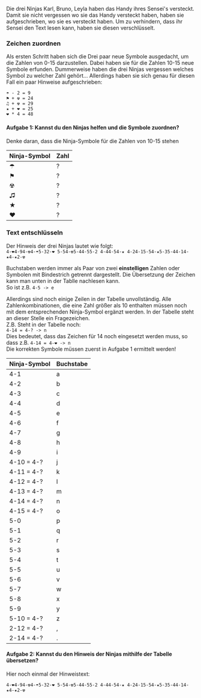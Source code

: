 Die drei Ninjas Karl, Bruno, Leyla haben das Handy ihres Sensei's versteckt. Damit sie nicht vergessen wo sie das Handy versteckt haben, haben sie aufgeschrieben, wo sie es versteckt haben. Um zu verhindern, dass ihr Sensei den Text lesen kann, haben sie diesen verschlüsselt.

### Zeichen zuordnen
Als ersten Schritt haben sich die Drei paar neue Symbole ausgedacht, um die Zahlen von 0-15 darzustellen. Dabei haben sie für die Zahlen 10-15 neue Symbole erfunden. Dummerweise haben die drei Ninjas vergessen welches Symbol zu welcher Zahl gehört... Allerdings haben sie sich genau für diesen Fall ein paar Hinweise aufgeschrieben:

`☂ - 2 = 9`  
`⚑ + ☢ = 24`  
`♫ + ☢ = 29`  
`★ + ❤ = 25`  
`❤ * 4 = 48`  

#### Aufgabe 1: Kannst du den Ninjas helfen und die Symbole zuordnen?
Denke daran, dass die Ninja-Symbole für die Zahlen von 10-15 stehen

  Ninja-Symbol	 | Zahl
  -------------  | -------------
  ☂				 | ?
  ⚑			     | ?
  ☢				 | ?
  ♫				 | ?
  ★			     | ?
  ❤				 | ?


### Text entschlüsseln

Der Hinweis der drei Ninjas lautet wie folgt:  
`4-❤4-94-☢4-☂5-32-❤ 5-54-☢5-44-55-2 4-44-54-★ 4-24-15-54-★5-35-44-14-★4-★2-☢`

Buchstaben werden immer als Paar von zwei **einstelligen** Zahlen oder Symbolen mit Bindestrich getrennt dargestellt. Die Übersetzung der Zeichen kann man unten in der Tablle nachlesen kann.  
So ist z.B. `4-5 -> e` 

Allerdings sind noch einige Zeilen in der Tabelle unvollständig. Alle Zahlenkombinationen, die eine Zahl größer als 10 enthalten müssen noch mit dem entsprechenden Ninja-Symbol ergänzt werden. In der Tabelle steht an dieser Stelle ein Fragezeichen.  
Z.B. Steht in der Tabelle noch:  
`4-14 = 4-? -> n`  
Dies bedeutet, dass das Zeichen für 14 noch eingesetzt werden muss, so dass z.B. `4-14 = 4-❤ -> n`  
Die korrekten Symbole müssen zuerst in Aufgabe 1 ermittelt werden!

  Ninja-Symbol	 | Buchstabe
  -------------  | -------------
  4-1			 | a
  4-2		     | b
  4-3			 | c
  4-4			 | d
  4-5		     | e
  4-6			 | f
  4-7			 | g
  4-8			 | h
  4-9			 | i
  4-10 = 4-?	 | j
  4-11 = 4-?	 | k
  4-12 = 4-?	 | l
  4-13 = 4-?	 | m
  4-14 = 4-?	 | n
  4-15 = 4-?	 | o
  5-0			 | p
  5-1			 | q
  5-2			 | r
  5-3			 | s
  5-4			 | t
  5-5			 | u
  5-6			 | v
  5-7			 | w
  5-8			 | x
  5-9			 | y
  5-10 = 4-?	 | z
  2-12 = 4-?	 | ,
  2-14 = 4-?	 | .


#### Aufgabe 2: Kannst du den Hinweis der Ninjas mithilfe der Tabelle übersetzen?
Hier noch einmal der Hinweistext:
  
`4-❤4-94-☢4-☂5-32-❤ 5-54-☢5-44-55-2 4-44-54-★ 4-24-15-54-★5-35-44-14-★4-★2-☢`

